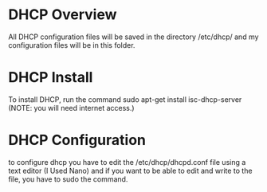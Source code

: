 # DHCP Overview
All DHCP configuration files will be saved in the directory /etc/dhcp/ and my configuration files will be in this folder. 
# DHCP Install
To install DHCP, run the command sudo apt-get install isc-dhcp-server
(NOTE: you will need internet access.)
# DHCP Configuration
to configure dhcp you have to edit the /etc/dhcp/dhcpd.conf file using a text editor (I Used Nano)
and if you want to be able to edit and write to the file, you have to sudo the command.
